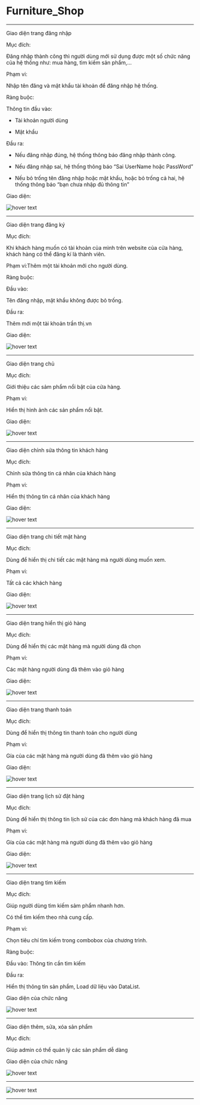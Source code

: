 # Furniture_Shop
<hr>
Giao diện trang đăng nhập 

Mục đích: 

Đăng nhập thành công thì người dùng mới sử dụng được một số chức năng của hệ thống như: mua hàng, tìm kiếm sản phẩm,… 

Phạm vi: 

Nhập tên đăng và mật khẩu tài khoản để đăng nhập hệ thống. 

Ràng buộc: 

Thông tin đầu vào: 

+ Tài khoản ngườì dùng 

+ Mật khẩu  

Đầu ra: 

+ Nếu đăng nhập đúng, hệ thống thông báo đăng nhập thành công. 

+ Nếu đăng nhập sai, hệ thống thông báo “Sai UserName hoặc PassWord” 

+ Nếu bỏ trống tên đăng nhập hoặc mật khẩu, hoặc bỏ trống cả hai, hệ thống thông báo “bạn chưa nhập đủ thông tin” 

Giao diện: 

<img src="https://github.com/lythanhhai/Furniture_Shop/blob/main/picture/signin.png" title="hover text">

<hr>
Giao diện trang đăng ký 

Mục đích: 

Khi khách hàng muốn có tài khoản của mình trên website của cửa hàng, khách hàng có thể đăng kí là thành viên. 

Phạm vi:Thêm một tài khoản mới cho người dùng. 

Ràng buộc: 

Đầu vào:  

Tên đăng nhập, mật khẩu không được bỏ trống. 

Đầu ra: 

Thêm mới một tài khoản trần thị.vn 

Giao diện: 

<img src="https://github.com/lythanhhai/Furniture_Shop/blob/main/picture/register.png" title="hover text">

<hr>
Giao diện trang chủ 

Mục đích: 

Giới thiệu các sảm phẩm nổi bật của cửa hàng. 

Phạm vi: 

Hiển thị hình ảnh các sản phẩm nổi bật. 

 Giao diện: 

<img src="https://github.com/lythanhhai/Furniture_Shop/blob/main/picture/homepage.png" title="hover text">

<hr>
Giao diện chỉnh sửa thông tin khách hàng 

Mục đích: 

Chỉnh sửa thông tin cá nhân của khách hàng 

Phạm vi: 

Hiển thị thông tin cá nhân của khách hàng 

 Giao diện: 

<img src="https://github.com/lythanhhai/Furniture_Shop/blob/main/picture/profile.png" title="hover text">

<hr>
Giao diện trang chi tiết mặt hàng 

Mục đích: 

Dùng để hiển thị chi tiết các mặt hàng mà người dùng muốn xem. 

Phạm vi: 

Tất cả các khách hàng 

Giao diện: 

<img src="https://github.com/lythanhhai/Furniture_Shop/blob/main/picture/admin.png" title="hover text">


<hr>
Giao diện trang hiển thị giỏ hàng 

Mục đích: 

Dùng để hiển thị các mặt hàng mà người dùng đã chọn 

Phạm vi: 

Các mặt hàng người dùng đã thêm vào giỏ hàng 

Giao diện: 

<img src="https://github.com/lythanhhai/Furniture_Shop/blob/main/picture/modalcart.png" title="hover text">

<hr>
Giao diện trang thanh toán 

Mục đích: 

Dùng để hiển thị thông tin thanh toán cho người dùng 

Phạm vi: 

Gía của các mặt hàng mà người dùng đã thêm vào giỏ hàng 

Giao diện: 
 
<img src="https://github.com/lythanhhai/Furniture_Shop/blob/main/picture/viewcart.png" title="hover text">

<hr>
Giao diện trang lịch sử đặt hàng 

Mục đích: 

Dùng để hiển thị thông tin lịch sử của các đơn hàng mà khách hàng đã mua 

Phạm vi: 

Gía của các mặt hàng mà người dùng đã thêm vào giỏ hàng 

Giao diện: 

<img src="https://github.com/lythanhhai/Furniture_Shop/blob/main/picture/historyorder.png" title="hover text">
<hr>
Giao diện trang tìm kiếm 

Mục đích: 

Giúp người dùng tìm kiếm sảm phẩm nhanh hơn. 

Có thể tìm kiếm theo nhà cung cấp. 

Phạm vi: 

Chọn tiêu chí tìm kiếm trong combobox của chương trình. 

Ràng buộc: 

Đầu vào: Thông tin cần tìm kiếm 

Đầu ra: 

 Hiển thị thông tin sản phẩm, Load dữ liệu vào DataList. 

Giao diện của chức năng 

<img src="https://github.com/lythanhhai/Furniture_Shop/blob/main/picture/admin.png" title="hover text">

<hr>
Giao diện thêm, sửa, xóa sản phẩm 

Mục đích: 

Giúp admin có thể quản lý các sản phẩm dễ dàng 

Giao diện của chức năng 

<img src="https://github.com/lythanhhai/Furniture_Shop/blob/main/picture/admin.png" title="hover text">
<hr>
<img src="https://github.com/lythanhhai/Furniture_Shop/blob/main/picture/admin.png" title="hover text">
<hr>

